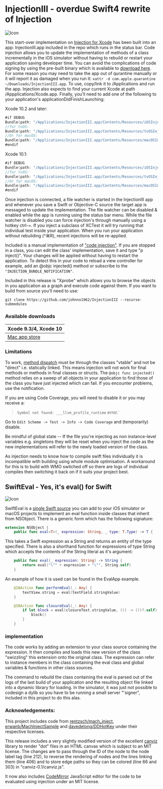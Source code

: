 # InjectionIII - overdue Swift4 rewrite of Injection

![Icon](http://johnholdsworth.com/Syringe_128.png)

This start-over implementation on [Injection for Xcode](https://github.com/johnno1962/injectionforxcode)
has been built into an app: InjectionIII.app included in the repo which runs in the status bar.
Code injection allows you to update the implementation of methods of a class incrementally
in the iOS simulator without having to rebuild or restart your application saving developer time.
You can avoid the complications of code signing by using the pre-built binary which is available to
[download here](http://johnholdsworth.com/InjectionIII.app.zip).  For some reason you may need
to take the app out of qurantine manually or it will report it as damaged when you run it: `xattr -d
com.apple.quarantine ~/Downloads/InjectionIII.app`. To use, copy/link it to /Applications
and run the app. Injection also expects to find your current Xcode at path /Appplications/Xcode.app.
Finally, you'll need to add one of the following to your application's applicationDidFinishLaunching:

Xcode 10.2 and later:

```Swift
#if DEBUG
Bundle(path: "/Applications/InjectionIII.app/Contents/Resources/iOSInjection.bundle")?.load()
//for tvOS:
Bundle(path: "/Applications/InjectionIII.app/Contents/Resources/tvOSInjection.bundle")?.load()
//Or for macOS:
Bundle(path: "/Applications/InjectionIII.app/Contents/Resources/macOSInjection.bundle")?.load()
#endif
```
Xcode 10.1:

```Swift
#if DEBUG
Bundle(path: "/Applications/InjectionIII.app/Contents/Resources/iOSInjection10.bundle")?.load()
//for tvOS:
Bundle(path: "/Applications/InjectionIII.app/Contents/Resources/tvOSInjection10.bundle")?.load()
//Or for macOS:
Bundle(path: "/Applications/InjectionIII.app/Contents/Resources/macOSInjection10.bundle")?.load()
#endif
```

Once injection is connected, a file watcher is started in the InjectionIII app and whenever
you save a Swift or Objective-C source the target app is messaged to update the implementation.
The file watcher can be disabled & enabled while the app is running using the status bar menu.
While the file watcher is disabled you can force injection's through manually using a hotkey ctrl-=.
If you inject a subclass of XCTest it will try running that individual test inside your application.
When you run your application without rebuilding (^⌘R), recent injections will be re-applied.

Included is a manual implementation of ["code injection"](InjectionBundle/SwiftInjection.swift).
If you are stopped in a class, you can edit the class' implementation, save it and type
"p inject()". Your changes will be applied without having to restart the application.
To detect this in your code to reload a view controller for example, add an @objc
injected() method or subscribe to the `"INJECTION_BUNDLE_NOTIFICATION"`.

Included in this release is "Xprobe" which allows you to browse the objects in
you application as a graph and execute code against them. If you want to build
from source you'll need to use:

    git clone https://github.com/johnno1962/InjectionIII --recurse-submodules
    
### Available downloads

| Xcode 9.3/4, Xcode 10 |
| ------------- |
| [Mac app store](https://itunes.apple.com/app/injectioniii/id1380446739?mt=12) |

### Limitations

To work, [method dispatch](https://www.raizlabs.com/dev/2016/12/swift-method-dispatch/)
must be through the classes "vtable" and not be "direct" i.e. statically linked. This means
injection will not work for final methods or methods in final classes or structs. The `@objc
func injected()` method relies on a sweep of all objects in your application to find those of
the class you have just injected which can fail. If you encounter problems, use the notification.

If you are using Code Coverage, you will need to disable it or you may receive a:
>	`Symbol not found: ___llvm_profile_runtime` error.`

Go to `Edit Scheme -> Test -> Info -> Code Coverage` and (temporarily) disable.

Be mindful of global state -- If the file you're injecting as non instance-level variables e.g. singletons
they will be reset when you inject the code as the new implementations will refer to the newly loaded
version of the class.

As injection needs to know how to compile swift files individually it is incompatible with building using
whole module optimisation. A workaround for this is to build with WMO switched off so there are
logs of individual compiles then switching it back on if it suits your project best.

## SwiftEval - Yes, it's eval() for Swift

![Icon](https://courses.cs.washington.edu/courses/cse190m/10su/lectures/slides/images/drevil.png)

SwiftEval is a [single Swift source](InjectionBundle/SwiftEval.swift) you can add to your iOS simulator
or macOS projects to implement an eval function inside classes that inherit from NSObject.
There is a generic form which has the following signature:

```Swift
extension NSObject {
	public func eval<T>(_ expression: String, _ type: T.Type) -> T {
```

This takes a Swift expression as a String and returns an entity of the type specified.
There is also a shorthand function for expressions of type String which accepts the
contents of the String literal as it's argument:

```Swift
	public func eval(_ expression: String) -> String {
	    return eval("\"" + expression + "\"", String.self)
	}
```

An example of how it is used can be found in the EvalApp example.

```Swift
    @IBAction func performEval(_: Any) {
        textView.string = eval(textField.stringValue)
    }

    @IBAction func closureEval(_: Any) {
        if let block = eval(closureText.stringValue, (() -> ())?.self) {
            block()
        }
    }
```

### implementation

The code works by adding an extension to your class source containing the expression.
It then compiles and loads this new version of the class "swizzling" this extension onto
the original class. The expression can refer to instance members in the class containing
the eval class and global variables & functions  in other class sources.

The command to rebuild the class containing the eval is parsed out of the logs of the last
build of your application and the resulting object file linked into a dynamic library for
loading. In the simulator, it was just not possible to codesign a dylib so you have to
be running a small server "'signer", included in this project to do this alas.

### Acknowledgements:

This project includes code from [rentzsch/mach_inject](https://github.com/rentzsch/mach_inject),
[erwanb/MachInjectSample](https://github.com/erwanb/MachInjectSample) and
[davedelong/DDHotKey](https://github.com/davedelong/DDHotKey) under their
respective licenses.

This release includes a very slightly modified version of the excellent
[canviz](https://code.google.com/p/canviz/) library to render "dot" files
in an HTML canvas which is subject to an MIT license. The changes are to pass
through the ID of the node to the node label tag (line 212), to reverse
the rendering of nodes and the lines linking them (line 406) and to
store edge paths so they can be colored (line 66 and 303) in "canviz-0.1/canviz.js".

It now also includes [CodeMirror](http://codemirror.net/) JavaScript editor
for the code to be evaluated using injection under an MIT license.
